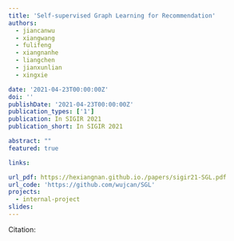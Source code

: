 ```yaml
---
title: 'Self-supervised Graph Learning for Recommendation'
authors:
  - jiancanwu
  - xiangwang
  - fulifeng
  - xiangnanhe
  - liangchen
  - jianxunlian
  - xingxie

date: '2021-04-23T00:00:00Z'
doi: ''
publishDate: '2021-04-23T00:00:00Z'
publication_types: ['1']
publication: In SIGIR 2021 
publication_short: In SIGIR 2021 

abstract: ""
featured: true

links:

url_pdf: https://hexiangnan.github.io./papers/sigir21-SGL.pdf
url_code: 'https://github.com/wujcan/SGL'
projects:
  - internal-project
slides:
---
```




Citation:
